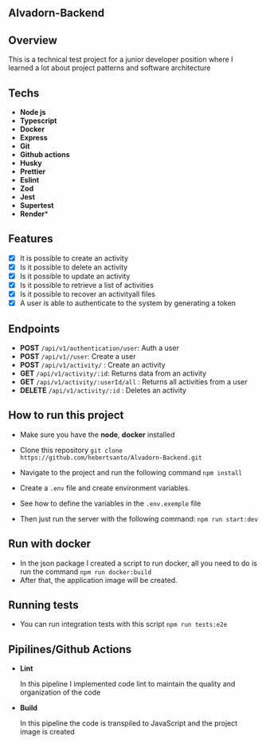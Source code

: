 ## Alvadorn-Backend

## Overview

This is a technical test project for a junior developer position where I learned a lot about project patterns and software architecture

## **Techs**

- **Node js**
- **Typescript**
- **Docker**
- **Express**
- **Git**
- **Github actions**
- **Husky**
- **Prettier**
- **Eslint**
- **Zod**
- **Jest**
- **Supertest**
- **Render***

## **Features**

- [x] It is possible to create an activity
- [x] Is it possible to delete an activity
- [x] Is it possible to update an activity
- [x] Is it possible to retrieve a list of activities
- [x] Is it possible to recover an activityall files
- [x] A user is able to authenticate to the system by generating a token

## **Endpoints**

- **POST** `/api/v1/authentication/user`: Auth a user
- **POST** `/api/v1//user`: Create a user
- **POST** `/api/v1/activity/` : Create an activity
- **GET** `/api/v1/activity/:id`: Returns data from an activity
- **GET** `/api/v1/activity/:userId/all` : Returns all activities from a user
- **DELETE** `/api/v1/activity/:id` : Deletes an activity

## How to run this project

- Make sure you have the **node**, **docker** installed
- Clone this repository `git clone https://github.com/hebertsanto/Alvadorn-Backend.git`

- Navigate to the project and run the following command `npm install`
- Create a `.env` file and create environment variables.
- See how to define the variables in the `.env.exemple` file
- Then just run the server with the following command: `npm run start:dev`

## Run with docker

- In the json package I created a script to run docker, all you need to do is run the command `npm run docker:build`
- After that, the application image will be created.

## Running tests

- You can run integration tests with this script `npm run tests:e2e`

## Pipilines/Github Actions

- **Lint**

  In this pipeline I implemented code lint to maintain the quality and organization of the code

- **Build**
  
  In this pipeline the code is transpiled to JavaScript and the project image is created
